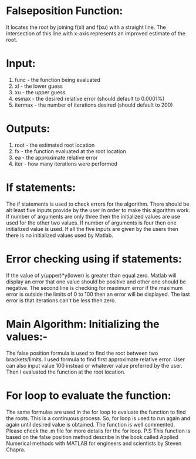 # Falseposition Function:
It locates the root by joining f(xl) and f(xu) with a straight line. The intersection of this line with x-axis represents an improved estimate of the root.

# Input:
1) func - the function being evaluated 
2) xl - the lower guess
3) xu - the upper guess
4) esmax - the desired relative error (should default to 0.0001%)
5) itermax - the number of iterations desired (should default to 200)

# Outputs:
1) root - the estimated root location
2) fx - the function evaluated at the root location 
3) ea - the approximate relative error 
4) iter - how many iterations were performed

# If statements:
The if statements is used to check errors for the algorithm. There should be alt least five inputs provide by the user in order to make this algorithm work. If number of arguments are only three then the initialized values are use used for the other two values.
If number of arguments is four then one initialized value is used.
If all the five inputs are given by the users then there is no initialized values used by Matlab.

# Error checking using if statements:
If the value of y(upper)*y(lower) is greater than equal zero. Matlab will display an error  that one value should be positive and other one should be negative.
The second line is checking for maximum error if the maximum error is outside the limits of 0 to 100 then an error will be displayed.
The last error is that iterations can't be less then zero.

# Main Algorithm: Initializing the values:-
The false position formula is used to find the root between two brackets/limits.
I used formula to find first approximate relative error. User can also input value 100 instead or whatever value preferred by the user.
Then I evaluated the function at the root location.

# For loop to evaluate the function:
The same formulas are used in the for loop to evaluate the function to find the roots. This is a continuous process. So, for loop is used to run again and again until desired value is obtained.
The function is well commented. Please check the .m file for more details for the for loop.
P.S This function is based on the false position method describe in the book called Applied Numerical methods with MATLAB for engineers and scientists by Steven Chapra.